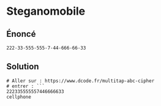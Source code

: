 
# Steganomobile


## Énoncé
```
222-33-555-555-7-44-666-66-33
```

## Solution

```
# Aller sur : https://www.dcode.fr/multitap-abc-cipher
# entrer : ```
222335555557446666633
cellphone
```